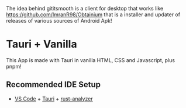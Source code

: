 The idea behind gititsmooth is a client for desktop that works like https://github.com/ImranR98/Obtainium that is a installer and updater of releases of various sources of Android Apk!

# Tauri + Vanilla

This App is made with Tauri in vanilla HTML, CSS and Javascript, plus pnpm!

## Recommended IDE Setup

- [VS Code](https://code.visualstudio.com/) + [Tauri](https://marketplace.visualstudio.com/items?itemName=tauri-apps.tauri-vscode) + [rust-analyzer](https://marketplace.visualstudio.com/items?itemName=rust-lang.rust-analyzer)

